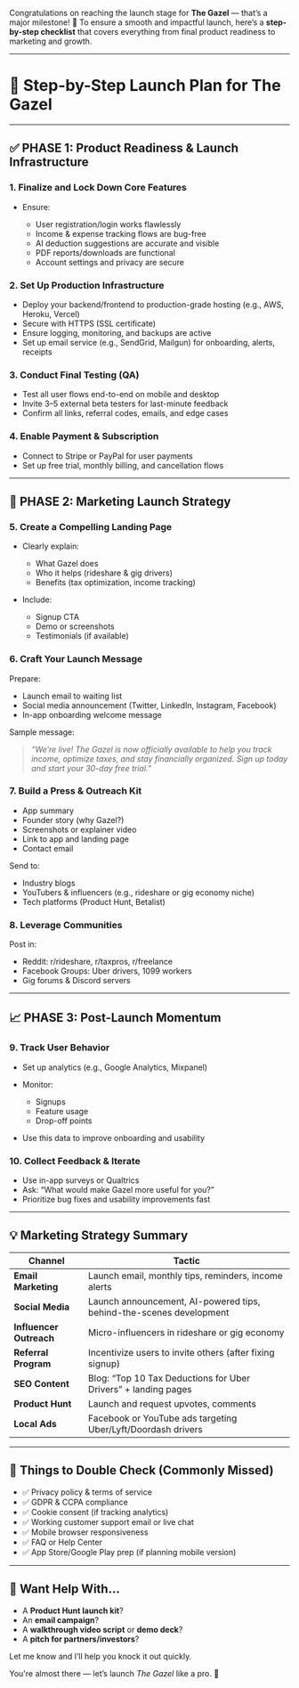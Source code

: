 Congratulations on reaching the launch stage for **The Gazel** — that’s a major milestone! 🎉 To ensure a smooth and impactful launch, here’s a **step-by-step checklist** that covers everything from final product readiness to marketing and growth.

---

# 🚀 Step-by-Step Launch Plan for **The Gazel**

---

## ✅ PHASE 1: Product Readiness & Launch Infrastructure

### 1. **Finalize and Lock Down Core Features**

* Ensure:

  * User registration/login works flawlessly
  * Income & expense tracking flows are bug-free
  * AI deduction suggestions are accurate and visible
  * PDF reports/downloads are functional
  * Account settings and privacy are secure

### 2. **Set Up Production Infrastructure**

* Deploy your backend/frontend to production-grade hosting (e.g., AWS, Heroku, Vercel)
* Secure with HTTPS (SSL certificate)
* Ensure logging, monitoring, and backups are active
* Set up email service (e.g., SendGrid, Mailgun) for onboarding, alerts, receipts

### 3. **Conduct Final Testing (QA)**

* Test all user flows end-to-end on mobile and desktop
* Invite 3–5 external beta testers for last-minute feedback
* Confirm all links, referral codes, emails, and edge cases

### 4. **Enable Payment & Subscription**

* Connect to Stripe or PayPal for user payments
* Set up free trial, monthly billing, and cancellation flows

---

## 📣 PHASE 2: Marketing Launch Strategy

### 5. **Create a Compelling Landing Page**

* Clearly explain:

  * What Gazel does
  * Who it helps (rideshare & gig drivers)
  * Benefits (tax optimization, income tracking)
* Include:

  * Signup CTA
  * Demo or screenshots
  * Testimonials (if available)

### 6. **Craft Your Launch Message**

Prepare:

* Launch email to waiting list
* Social media announcement (Twitter, LinkedIn, Instagram, Facebook)
* In-app onboarding welcome message

Sample message:

> *“We’re live! The Gazel is now officially available to help you track income, optimize taxes, and stay financially organized. Sign up today and start your 30-day free trial.”*

### 7. **Build a Press & Outreach Kit**

* App summary
* Founder story (why Gazel?)
* Screenshots or explainer video
* Link to app and landing page
* Contact email

Send to:

* Industry blogs
* YouTubers & influencers (e.g., rideshare or gig economy niche)
* Tech platforms (Product Hunt, Betalist)

### 8. **Leverage Communities**

Post in:

* Reddit: r/rideshare, r/taxpros, r/freelance
* Facebook Groups: Uber drivers, 1099 workers
* Gig forums & Discord servers

---

## 📈 PHASE 3: Post-Launch Momentum

### 9. **Track User Behavior**

* Set up analytics (e.g., Google Analytics, Mixpanel)
* Monitor:

  * Signups
  * Feature usage
  * Drop-off points
* Use this data to improve onboarding and usability

### 10. **Collect Feedback & Iterate**

* Use in-app surveys or Qualtrics
* Ask: “What would make Gazel more useful for you?”
* Prioritize bug fixes and usability improvements fast

---

## 💡 Marketing Strategy Summary

| Channel                 | Tactic                                                              |
| ----------------------- | ------------------------------------------------------------------- |
| **Email Marketing**     | Launch email, monthly tips, reminders, income alerts                |
| **Social Media**        | Launch announcement, AI-powered tips, behind-the-scenes development |
| **Influencer Outreach** | Micro-influencers in rideshare or gig economy                       |
| **Referral Program**    | Incentivize users to invite others (after fixing signup)            |
| **SEO Content**         | Blog: “Top 10 Tax Deductions for Uber Drivers” + landing pages      |
| **Product Hunt**        | Launch and request upvotes, comments                                |
| **Local Ads**           | Facebook or YouTube ads targeting Uber/Lyft/Doordash drivers        |

---

## 🧾 Things to Double Check (Commonly Missed)

* ✅ Privacy policy & terms of service
* ✅ GDPR & CCPA compliance
* ✅ Cookie consent (if tracking analytics)
* ✅ Working customer support email or live chat
* ✅ Mobile browser responsiveness
* ✅ FAQ or Help Center
* ✅ App Store/Google Play prep (if planning mobile version)

---

## 🧠 Want Help With...

* A **Product Hunt launch kit**?
* An **email campaign**?
* A **walkthrough video script** or **demo deck**?
* A **pitch for partners/investors**?

Let me know and I’ll help you knock it out quickly.

You're almost there — let’s launch *The Gazel* like a pro. 💪
